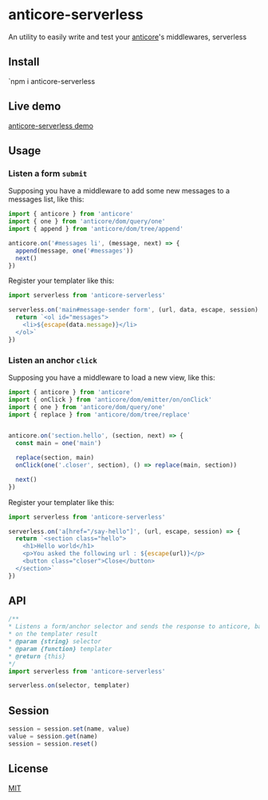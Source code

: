 # <a name="reference">anticore-serverless</a>

An utility to easily write and test your [anticore](https://github.com/Lcfvs/anticore)'s middlewares, serverless

## <a name="install">Install</a>

`npm i anticore-serverless

## <a name="live-demo">Live demo</a>

[anticore-serverless demo](https://stackblitz.com/edit/anticore-serverless)

## <a name="usage">Usage</a>

### <a name="listen-a-form-submit">Listen a form `submit`</a>

Supposing you have a middleware to add some new messages to a messages list, like this:

```js
import { anticore } from 'anticore'
import { one } from 'anticore/dom/query/one'
import { append } from 'anticore/dom/tree/append'

anticore.on('#messages li', (message, next) => {
  append(message, one('#messages'))
  next()
})
```

Register your templater like this:

```js
import serverless from 'anticore-serverless'

serverless.on('main#message-sender form', (url, data, escape, session) => {
  return `<ol id="messages">
    <li>${escape(data.message)}</li>
  </ol>`
})
```

### <a name="listen-an-anchor-click">Listen an anchor `click`</a>



Supposing you have a middleware to load a new view, like this:

```js
import { anticore } from 'anticore'
import { onClick } from 'anticore/dom/emitter/on/onClick'
import { one } from 'anticore/dom/query/one'
import { replace } from 'anticore/dom/tree/replace'


anticore.on('section.hello', (section, next) => {
  const main = one('main')

  replace(section, main)
  onClick(one('.closer', section), () => replace(main, section))

  next()
})
```

Register your templater like this:

```js
import serverless from 'anticore-serverless'

serverless.on('a[href="/say-hello"]', (url, escape, session) => {
  return `<section class="hello">
    <h1>Hello world</h1>
    <p>You asked the following url : ${escape(url)}</p>
    <button class="closer">Close</button>
  </section>`
})
```

## <a name="api">API</a>

```js
/**
* Listens a form/anchor selector and sends the response to anticore, based
* on the templater result
* @param {string} selector
* @param {function} templater
* @return {this}
*/
import serverless from 'anticore-serverless'

serverless.on(selector, templater)
```

## <a name="session">Session</a>

```js
session = session.set(name, value)
value = session.get(name)
session = session.reset()
```

## <a name="license">License</a>

[MIT](https://github.com/Lcfvs/anticore-serverless/blob/master/licence.md)
